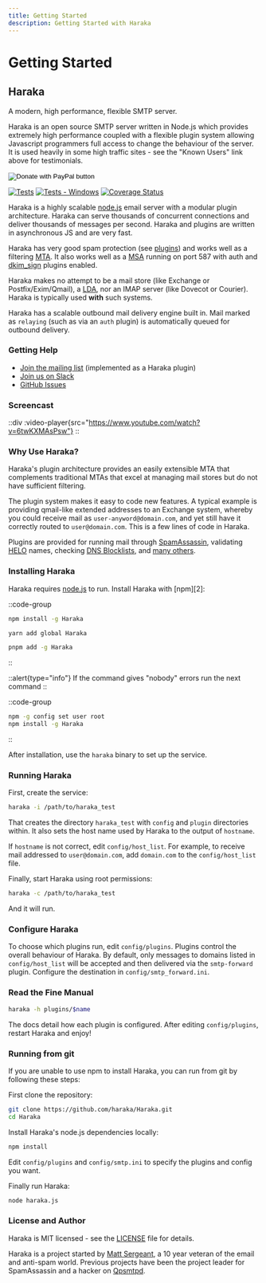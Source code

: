 ```yaml
---
title: Getting Started
description: Getting Started with Haraka
---
```


# Getting Started

## Haraka
A modern, high performance, flexible SMTP server.
          
Haraka is an open source SMTP server written in Node.js which provides extremely high performance coupled with a flexible plugin system allowing Javascript programmers full access to change the behaviour of the server. It is used heavily in some high traffic sites - see the <NuxtLink to="/users/">"Known Users"</NuxtLink> link above for testimonials.

<form action="https://www.paypal.com/cgi-bin/webscr" method="post" target="_top" class="h-10">
    <input type="hidden" name="cmd" value="_donations" />
    <input type="hidden" name="business" value="helpme+paypal@gmail.com" />
    <input type="hidden" name="item_name" value="Haraka" />
    <input type="hidden" name="currency_code" value="CAD" />
    <input type="image" src="https://www.paypalobjects.com/en_US/i/btn/btn_donate_LG.gif" border="0" name="submit" title="PayPal - The safer, easier way to pay online!" alt="Donate with PayPal button" />
    <img alt="" border="0" src="https://www.paypal.com/en_US/i/scr/pixel.gif" width="1" height="1" />
</form>

<div class="flex space-x-4">
    <a href="#"><img alt="Tests" src="https://github.com/haraka/Haraka/workflows/Haraka%20Tests/badge.svg"></a>
    <a href="#"><img alt="Tests - Windows" src="https://github.com/haraka/Haraka/workflows/Haraka%20Tests%20-%20Windows/badge.svg"></a>
    <a href="https://codecov.io/github/haraka/Haraka?branch=master" rel="nofollow noopener noreferrer" target="_blank"><img data-v-f58a9f50="" alt="Coverage Status" src="https://codecov.io/github/haraka/Haraka/coverage.svg"></a>
</div>

Haraka is a highly scalable [node.js][1] email server with a modular
plugin architecture. Haraka can serve thousands of concurrent connections
and deliver thousands of messages per second. Haraka and plugins are written
in asynchronous JS and are very fast.

Haraka has very good spam protection (see [plugins][4]) and works
well as a filtering [MTA][3]. It also works well as a [MSA][5] running on
port 587 with auth and [dkim_sign][6] plugins enabled.

Haraka makes no attempt to be a mail store (like Exchange or Postfix/Exim/Qmail),
a [LDA][7], nor an IMAP server (like Dovecot or Courier). Haraka is
typically used **with** such systems.

Haraka has a scalable outbound mail delivery engine built in. Mail
marked as `relaying` (such as via an `auth` plugin) is automatically
queued for outbound delivery.

### Getting Help

* [Join the mailing list][8] (implemented as a Haraka plugin)
* [Join us on Slack][14]
* [GitHub Issues][15]


### Screencast

::div
:video-player{src="https://www.youtube.com/watch?v=6twKXMAsPsw"}
::

### Why Use Haraka?

Haraka's plugin architecture provides an easily extensible MTA that
complements traditional MTAs that excel at managing mail stores but do
not have sufficient filtering.

The plugin system makes it easy to code new features. A typical example
is providing qmail-like extended addresses to an Exchange system,
whereby you could receive mail as `user-anyword@domain.com`, and yet
still have it correctly routed to `user@domain.com`. This is a few lines of
code in Haraka.

Plugins are provided for running mail through [SpamAssassin][9], validating
[HELO][10] names, checking [DNS Blocklists][11], and [many others][12].


### Installing Haraka

Haraka requires [node.js][1] to run. Install Haraka with [npm][2]:

::code-group
```bash [npm]
npm install -g Haraka
```
```bash [yarn]
yarn add global Haraka
```
```bash [pnpm]
pnpm add -g Haraka
```
::

::alert{type="info"}
If the command gives "nobody" errors run the next command
::

::code-group
```bash [npm]
npm -g config set user root
npm install -g Haraka
```
::

After installation, use the `haraka` binary to set up the service.

### Running Haraka

First, create the service:

```sh
haraka -i /path/to/haraka_test
```

That creates the directory `haraka_test` with `config` and `plugin`
directories within. It also sets the host name used by Haraka
to the output of `hostname`.

If `hostname` is not correct, edit `config/host_list`. For example,
to receive mail addressed to `user@domain.com`, add `domain.com` to the
`config/host_list` file.

Finally, start Haraka using root permissions:

```sh
haraka -c /path/to/haraka_test
```

And it will run.

### Configure Haraka

To choose which plugins run, edit `config/plugins`. Plugins control the
overall behaviour of Haraka. By default, only messages to domains listed
in `config/host_list` will be accepted and then delivered via the
`smtp-forward` plugin. Configure the destination in `config/smtp_forward.ini`.


### Read the Fine Manual

```sh
haraka -h plugins/$name
```

The docs detail how each plugin is configured. After editing
`config/plugins`, restart Haraka and enjoy!


### Running from git

If you are unable to use npm to install Haraka, you can run from git by
following these steps:

First clone the repository:

```sh
git clone https://github.com/haraka/Haraka.git
cd Haraka
```

Install Haraka's node.js dependencies locally:

```sh
npm install
```

Edit `config/plugins` and `config/smtp.ini` to specify the plugins and
config you want.

Finally run Haraka:

```sh
node haraka.js
```

### License and Author

Haraka is MIT licensed - see the [LICENSE][16] file for details.

Haraka is a project started by [Matt Sergeant][17], a 10 year veteran of the email
and anti-spam world. Previous projects have been the project leader for
SpamAssassin and a hacker on [Qpsmtpd][13].

[1]: http://nodejs.org
[3]: http://en.wikipedia.org/wiki/Message_transfer_agent
[4]: https://github.com/haraka/Haraka/blob/master/Plugins.md
[5]: http://en.wikipedia.org/wiki/Mail_submission_agent
[6]: https://github.com/haraka/Haraka/blob/master/docs/plugins/dkim_sign.md
[7]: https://en.wikipedia.org/wiki/Mail_delivery_agent
[8]: mailto:haraka-sub@harakamail.com
[9]: https://haraka.github.io/plugins/spamassassin/
[10]: https://haraka.github.io/plugins/helo.checks/
[11]: https://haraka.github.io/plugins/dnsbl/
[12]: https://github.com/haraka/Haraka/tree/master/plugins
[13]: https://github.com/smtpd/qpsmtpd/
[14]: https://communityinviter.com/apps/harakaserver/public-inviter
[15]: https://github.com/haraka/Haraka/issues
[16]: https://github.com/haraka/Haraka/blob/master/LICENSE
[17]: https://github.com/baudehlo
